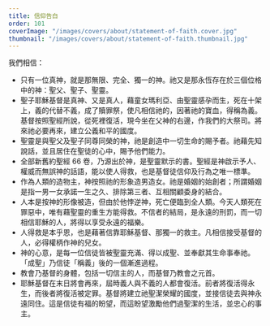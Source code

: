 ```yaml
---
title: 信仰告白
order: 101
coverImage: "/images/covers/about/statement-of-faith.cover.jpg"
thumbnail: "/images/covers/about/statement-of-faith.thumbnail.jpg"
---
```


我們相信：

- 只有一位真神，就是那無限、完全、獨一的神。祂又是那永恆存在於三個位格中的神：聖父、聖子、聖靈。
- 聖子耶穌基督是真神、又是真人，藉童女瑪利亞、由聖靈感孕而生，死在十架上，義的代替不義，成了贖罪祭，使凡相信祂的，因著祂的寶血，得稱為義。基督按照聖經所說，從死裡復活，現今坐在父神的右邊，作我們的大祭司。將來祂必要再來，建立公義和平的國度。
- 聖靈是與聖父及聖子同尊同榮的神，祂是創造中一切生命的賜予者。祂藉先知說話，並且居住在聖徒的心中，賜予他們能力。
- 全部新舊約聖經 66 卷，乃源出於神，是聖靈默示的書。聖經是神啟示予人、權威而無誤神的話語，能以使人得救，也是基督徒信仰及行為之唯一標準。
- 作為人類的造物主，神按照祂的形象造男造女。祂是婚姻的始創者；所謂婚姻是指一男一女承諾一生之久、排除第三者、互相關顧委身的結合。
- 人本是按神的形像被造，但由於他悖逆神，死亡便臨到全人類。今天人類死在罪惡中，唯有藉聖靈的重生方能得救。不信者的結局，是永遠的刑罰，而一切相信耶穌的人，將得以享受永遠的福樂。
- 人得救是本乎恩，也是藉著信靠耶穌基督、那獨一的救主。凡相信接受基督的人，必得權柄作神的兒女。
- 神的心意，是每一位信徒皆被聖靈充滿、得以成聖、並奉獻其生命事奉祂。「成聖」乃信徒「稱義」後的一個漸進過程。
- 教會乃基督的身體，包括一切信主的人，而基督乃教會之元首。
- 耶穌基督在末日將會再來，屆時義人與不義的人都會復活。前者將復活得永生，而後者將復活被定罪。基督將建立祂聖潔榮耀的國度，並接信徒去與神永遠同住。這是信徒有福的盼望，而這盼望激勵他們過聖潔的生活，並忠心的事主。
